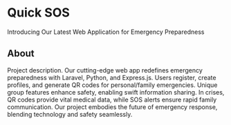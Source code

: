 # Quick SOS

Introducing Our Latest Web Application for Emergency Preparedness


## About

Project description. Our cutting-edge web app redefines emergency preparedness with Laravel, Python, and Express.js. Users register, create profiles, and generate QR codes for personal/family emergencies. Unique group features enhance safety, enabling swift information sharing. In crises, QR codes provide vital medical data, while SOS alerts ensure rapid family communication. Our project embodies the future of emergency response, blending technology and safety seamlessly.

